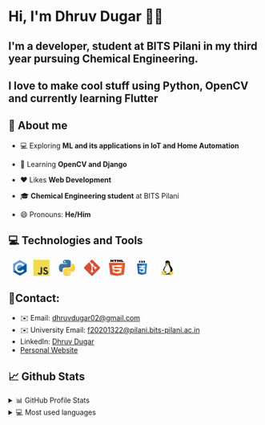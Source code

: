 # Hi, I'm Dhruv Dugar 🙋‍♂️

## I'm a developer, student at BITS Pilani in my third year pursuing Chemical Engineering.
## I love to make cool stuff using Python, OpenCV and currently learning Flutter 

## 📖 About me

- 💻 Exploring **ML and its applications in IoT and Home Automation**

- 🌱 Learning **OpenCV and Django**

- ❤️ Likes **Web Development**

- 🎓  **Chemical Engineering student** at BITS Pilani

- 😄 Pronouns: **He/Him**

## 💻 Technologies and Tools
<p align="left"> 
	<code> <img height="32" width="32" src="images/c.svg"/></code>
	<code> <img height="32" width="32" src="images/js.svg" /> </code>
	<code> <img height="32" width="32" src="images/python.svg" /> </code>
	<code> <img height="32" width="32" src="images/git.svg" /> </code>
	<code> <img height="32" width="32" src="images/html5.svg" /> </code>
	<code> <img height="32" width="32" src="images/css3.svg" /> </code>
	<code> <img height="32" width="32" src="images/linux.svg" /> </code>
</p> 


## 📱Contact:
- ✉️ Email: [dhruvdugar02@gmail.com](mailto:dhruvdugar02@gmail.com)  
- ✉️ University Email: [f20201322@pilani.bits-pilani.ac.in](mailto:f20201322@pilani.bits-pilani.ac.in)
- LinkedIn: [Dhruv Dugar](https://www.linkedin.com/in/dhruv-dugar-9748b1218/)
- [Personal Website](https://dhruv-dugar.github.io)



## 📈 Github Stats


<details>
  <summary>📊 GitHub Profile Stats</summary>
  <br/>
	<img src="https://raw.githubusercontent.com/Dhruv-Dugar/github-stats/master/generated/overview.svg">
</details>

<details> 
  <summary>💻 Most used languages</summary>
  <br/>
	<img src="https://raw.githubusercontent.com/dhruv-dugar/github-stats/master/generated/languages.svg#gh-dark-mode-only">
  <br/>
</details>
